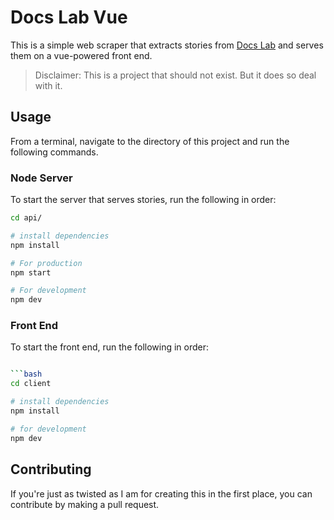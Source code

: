 # Docs Lab Vue

This is a simple web scraper that extracts stories from [Docs Lab](docs-lab.com) and serves them on a vue-powered front end.

> Disclaimer: This is a project that should not exist. But it does so deal with it.

## Usage

From a terminal, navigate to the directory of this project and run the following commands.

### Node Server

To start the server that serves stories, run the following in order:

```bash
cd api/
```

```bash
# install dependencies
npm install
```

```bash
# For production
npm start

# For development
npm dev
```

### Front End

To start the front end, run the following in order:

```bash

```bash
cd client
```

```bash
# install dependencies
npm install
```

```bash
# for development
npm dev
```

## Contributing

If you're just as twisted as I am for creating this in the first place, you can contribute by making a pull request.
